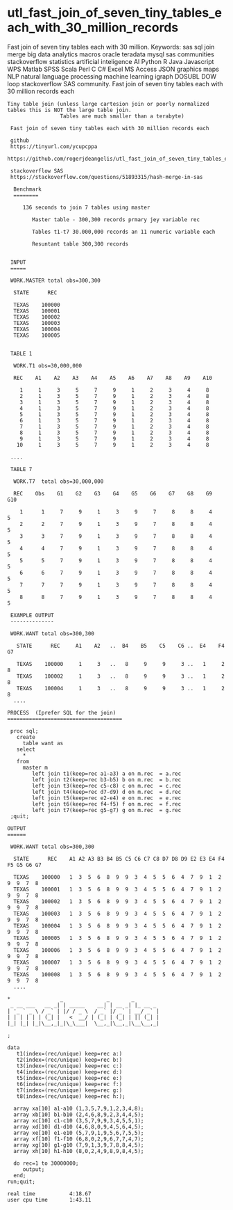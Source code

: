 # utl_fast_join_of_seven_tiny_tables_each_with_30_million_records
Fast join of seven tiny tables each with 30 million.  Keywords: sas sql join merge big data analytics macros oracle teradata mysql sas communities stackoverflow statistics artificial inteligence AI Python R Java Javascript WPS Matlab SPSS Scala Perl C C# Excel MS Access JSON graphics maps NLP natural language processing machine learning igraph DOSUBL DOW loop stackoverflow SAS community.
    Fast join of seven tiny tables each with 30 million records each

    Tiny table join (unless large cartesion join or poorly normalized tables this is NOT the large table join.
                     Tables are much smaller than a terabyte)

     Fast join of seven tiny tables each with 30 million records each

     github
     https://tinyurl.com/ycupcppa
     https://github.com/rogerjdeangelis/utl_fast_join_of_seven_tiny_tables_each_with_30_million_records

     stackoverflow SAS
     https://stackoverflow.com/questions/51893315/hash-merge-in-sas

      Benchmark
      ========

         136 seconds to join 7 tables using master

            Master table - 300,300 records prmary jey variable rec

            Tables t1-t7 30.000,000 records an 11 numeric variable each

            Resuntant table 300,300 records


     INPUT
     =====

     WORK.MASTER total obs=300,300

      STATE      REC

      TEXAS    100000
      TEXAS    100001
      TEXAS    100002
      TEXAS    100003
      TEXAS    100004
      TEXAS    100005


     TABLE 1

      WORK.T1 obs=30,000,000

      REC    A1    A2    A3    A4    A5    A6    A7    A8    A9    A10

        1     1     3     5     7     9     1     2     3     4     8
        2     1     3     5     7     9     1     2     3     4     8
        3     1     3     5     7     9     1     2     3     4     8
        4     1     3     5     7     9     1     2     3     4     8
        5     1     3     5     7     9     1     2     3     4     8
        6     1     3     5     7     9     1     2     3     4     8
        7     1     3     5     7     9     1     2     3     4     8
        8     1     3     5     7     9     1     2     3     4     8
        9     1     3     5     7     9     1     2     3     4     8
       10     1     3     5     7     9     1     2     3     4     8

     ....

     TABLE 7

      WORK.T7  total obs=30,000,000

      REC    Obs    G1    G2    G3    G4    G5    G6    G7    G8    G9    G10

        1      1     7     9     1     3     9     7     8     8     4     5
        2      2     7     9     1     3     9     7     8     8     4     5
        3      3     7     9     1     3     9     7     8     8     4     5
        4      4     7     9     1     3     9     7     8     8     4     5
        5      5     7     9     1     3     9     7     8     8     4     5
        6      6     7     9     1     3     9     7     8     8     4     5
        7      7     7     9     1     3     9     7     8     8     4     5
        8      8     7     9     1     3     9     7     8     8     4     5

     EXAMPLE OUTPUT
     --------------

     WORK.WANT total obs=300,300

       STATE      REC     A1    A2   ..  B4    B5    C5    C6 ..  E4    F4    G7

       TEXAS    100000     1     3   ..   8     9     9     3 ..   1     2     8
       TEXAS    100002     1     3   ..   8     9     9     3 ..   1     2     8
       TEXAS    100004     1     3   ..   8     9     9     3 ..   1     2     8
      ....

    PROCESS  (Iprefer SQL for the join)
    =====================================

     proc sql;
       create
         table want as
       select
         *
       from
         master m
            left join t1(keep=rec a1-a3) a on m.rec  = a.rec
            left join t2(keep=rec b3-b5) b on m.rec  = b.rec
            left join t3(keep=rec c5-c8) c on m.rec  = c.rec
            left join t4(keep=rec d7-d9) d on m.rec  = d.rec
            left join t5(keep=rec e2-e4) e on m.rec  = e.rec
            left join t6(keep=rec f4-f5) f on m.rec  = f.rec
            left join t7(keep=rec g5-g7) g on m.rec  = g.rec
     ;quit;

    OUTPUT
    ======

     WORK.WANT total obs=300,300

      STATE      REC    A1 A2 A3 B3 B4 B5 C5 C6 C7 C8 D7 D8 D9 E2 E3 E4 F4 F5 G5 G6 G7

      TEXAS    100000   1  3  5  6  8  9  9  3  4  5  5  6  4  7  9  1  2  9  9  7  8
      TEXAS    100001   1  3  5  6  8  9  9  3  4  5  5  6  4  7  9  1  2  9  9  7  8
      TEXAS    100002   1  3  5  6  8  9  9  3  4  5  5  6  4  7  9  1  2  9  9  7  8
      TEXAS    100003   1  3  5  6  8  9  9  3  4  5  5  6  4  7  9  1  2  9  9  7  8
      TEXAS    100004   1  3  5  6  8  9  9  3  4  5  5  6  4  7  9  1  2  9  9  7  8
      TEXAS    100005   1  3  5  6  8  9  9  3  4  5  5  6  4  7  9  1  2  9  9  7  8
      TEXAS    100006   1  3  5  6  8  9  9  3  4  5  5  6  4  7  9  1  2  9  9  7  8
      TEXAS    100007   1  3  5  6  8  9  9  3  4  5  5  6  4  7  9  1  2  9  9  7  8
      TEXAS    100008   1  3  5  6  8  9  9  3  4  5  5  6  4  7  9  1  2  9  9  7  8
      ....

    *                _              _       _
     _ __ ___   __ _| | _____    __| | __ _| |_ __ _
    | '_ ` _ \ / _` | |/ / _ \  / _` |/ _` | __/ _` |
    | | | | | | (_| |   <  __/ | (_| | (_| | || (_| |
    |_| |_| |_|\__,_|_|\_\___|  \__,_|\__,_|\__\__,_|

    ;

    data
       t1(index=(rec/unique) keep=rec a:)
       t2(index=(rec/unique) keep=rec b:)
       t3(index=(rec/unique) keep=rec c:)
       t4(index=(rec/unique) keep=rec d:)
       t5(index=(rec/unique) keep=rec e:)
       t6(index=(rec/unique) keep=rec f:)
       t7(index=(rec/unique) keep=rec g:)
       t8(index=(rec/unique) keep=rec h:);

      array xa[10] a1-a10 (1,3,5,7,9,1,2,3,4,8);
      array xb[10] b1-b10 (2,4,6,8,9,2,3,4,4,5);
      array xc[10] c1-c10 (3,5,7,9,9,3,4,5,5,1);
      array xd[10] d1-d10 (4,6,8,0,9,4,5,6,4,5);
      array xe[10] e1-e10 (5,7,9,1,9,5,6,7,5,5);
      array xf[10] f1-f10 (6,8,0,2,9,6,7,7,4,7);
      array xg[10] g1-g10 (7,9,1,3,9,7,8,8,4,5);
      array xh[10] h1-h10 (8,0,2,4,9,8,9,8,4,5);

      do rec=1 to 30000000;
         output;
      end;
    run;quit;

    real time           4:18.67
    user cpu time       1:43.11


